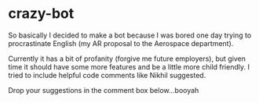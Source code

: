 # crazy-bot

So basically I decided to make a bot because I was bored one day trying to procrastinate English (my AR proposal to the Aerospace department).

Currently it has a bit of profanity (forgive me future employers), but given time it should have some more features and be a little more child friendly. I tried to include helpful code comments like Nikhil suggested.

Drop your suggestions in the comment box below...booyah

